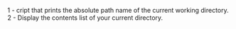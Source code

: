 1 - cript that prints the absolute path name of the current working directory.
2 - Display the contents list of your current directory.
